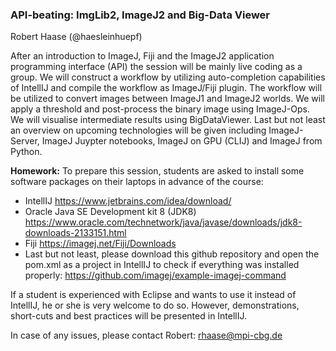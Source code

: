 ### API-beating: ImgLib2, ImageJ2 and Big-Data Viewer

Robert Haase (@haesleinhuepf)

After an introduction to ImageJ, Fiji and the ImageJ2 application programming interface (API) the session will be mainly live coding as a 
group. We will construct a workflow by utilizing auto-completion capabilities of IntellIJ and compile the workflow as
ImageJ/Fiji plugin. The workflow will be utilized to convert images between ImageJ1 and ImageJ2 worlds. We will apply a 
threshold and post-process the binary image using ImageJ-Ops. We will visualise intermediate results using BigDataViewer.
Last but not least an overview on upcoming technologies will be given including 
ImageJ-Server, ImageJ Juypter notebooks, ImageJ on GPU (CLIJ) and ImageJ from Python.

**Homework:** To prepare this session, students are asked to install some software packages on their laptops in advance of 
the course:

- IntellIJ https://www.jetbrains.com/idea/download/
- Oracle Java SE Development kit 8 (JDK8) https://www.oracle.com/technetwork/java/javase/downloads/jdk8-downloads-2133151.html
- Fiji https://imagej.net/Fiji/Downloads
- Last but not least, please download this github repository and open the pom.xml as a project in IntellIJ to check if everything was installed properly: https://github.com/imagej/example-imagej-command

If a student is experienced with Eclipse and wants to use it instead of IntellIJ, he or she is very welcome to do so. 
However, demonstrations, short-cuts and best practices will be presented in IntellIJ.

In case of any issues, please contact Robert: rhaase@mpi-cbg.de